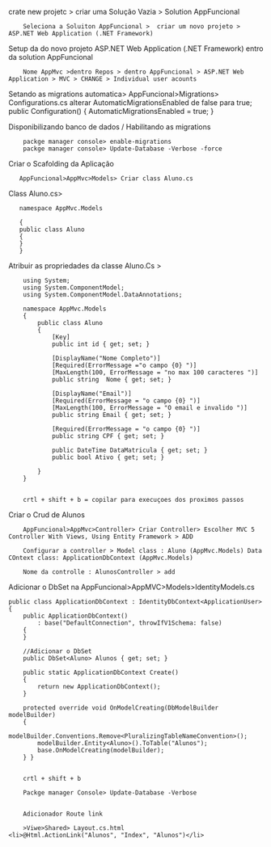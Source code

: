 crate new projetc > criar uma Solução Vazia  > Solution AppFuncional

        Seleciona a Soluiton AppFuncional >  criar um novo projeto > ASP.NET Web Application (.NET Framework)


Setup da do novo projeto ASP.NET Web Application (.NET Framework) entro da solution AppFuncional

        Nome AppMvc >dentro Repos > dentro AppFuncional > ASP.NET Web Application > MVC > CHANGE > Individual user acounts

Setando as migrations automatica> 
	AppFuncional>Migrations> Configurations.cs
	alterar AutomaticMigrationsEnabled de false para true;
	  public Configuration()
        {
            AutomaticMigrationsEnabled = true;
        }


Disponibilizando banco de dados / Habilitando as migrations
        
        packge manager console> enable-migrations            
        packge manager console> Update-Database -Verbose -force     

        
Criar o Scafolding da Aplicação

       AppFuncional>AppMvc>Models> Criar class Aluno.cs

       
Class Aluno.cs>

       namespace AppMvc.Models

       {
       public class Aluno
       {
       }
       }
    
Atribuir as propriedades da classe Aluno.Cs >
                  
   
              
        using System;
        using System.ComponentModel;
        using System.ComponentModel.DataAnnotations;

        namespace AppMvc.Models
        {
            public class Aluno 
            {
                [Key]  
                public int id { get; set; }
            
                [DisplayName("Nome Completo")]
                [Required(ErrorMessage ="o campo {0} ")]
                [MaxLength(100, ErrorMessage = "no max 100 caracteres ")]
                public string  Nome { get; set; }

                [DisplayName("Email")]
                [Required(ErrorMessage = "o campo {0} ")]
                [MaxLength(100, ErrorMessage = "O email e invalido ")]
                public string Email { get; set; }

                [Required(ErrorMessage = "o campo {0} ")]
                public string CPF { get; set; }

                public DateTime DataMatricula { get; set; }
                public bool Ativo { get; set; }

            }
        }


        crtl + shift + b = copilar para execuçoes dos proximos passos

Criar o Crud de Alunos 

        
        AppFuncional>AppMvc>Controller> Criar Controller> Escolher MVC 5 Controller With Views, Using Entity Framework > ADD 
        
        Configurar a controller > Model class : Aluno (AppMvc.Models) Data COntext class: ApplicationDbContext (AppMvc.Models) 

        Nome da controlle : AlunosController > add 
        

Adicionar o DbSet na  AppFuncional>AppMVC>Models>IdentityModels.cs


    public class ApplicationDbContext : IdentityDbContext<ApplicationUser>
    {
        public ApplicationDbContext()
            : base("DefaultConnection", throwIfV1Schema: false)
        {
        }

        //Adicionar o DbSet
        public DbSet<Aluno> Alunos { get; set; }

        public static ApplicationDbContext Create()
        {
            return new ApplicationDbContext();
        }

        protected override void OnModelCreating(DbModelBuilder modelBuilder)
        {
            modelBuilder.Conventions.Remove<PluralizingTableNameConvention>();
            modelBuilder.Entity<Aluno>().ToTable("Alunos");
            base.OnModelCreating(modelBuilder);
        } }
        

        crtl + shift + b 

        Packge manager Console> Update-Database -Verbose 


        Adicionador Route link 

        >Viwe>Shared> Layout.cs.html          <li>@Html.ActionLink("Alunos", "Index", "Alunos")</li>  
